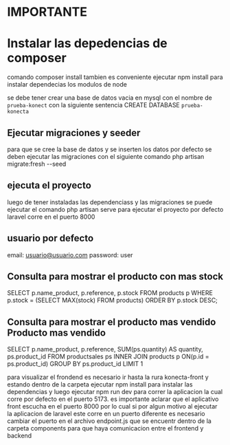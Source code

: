 # IMPORTANTE

# Instalar las depedencias de composer
comando
composer install
tambien es conveniente ejecutar npm install para instalar dependecias los modulos de node

se debe tener crear una base de datos vacia en mysql con el nombre de `prueba-konect`
con la siguiente sentencia
CREATE DATABASE `prueba-konecta`

## Ejecutar migraciones y seeder
para que se cree la base de datos y se inserten los datos por defecto se deben ejecutar las migraciones con el siguiente comando
 php artisan migrate:fresh --seed
 
 ## ejecuta el proyecto 
 luego de tener instaladas las dependenciass y las migraciones se puede ejecutar el comando 
 php artisan serve para ejecutar el proyecto por defecto laravel corre en el puerto 8000
 
## usuario por defecto
 email: usuario@usuario.com
 password: user


## Consulta para mostrar el producto con mas stock
SELECT p.name_product, p.reference, p.stock FROM products p
WHERE p.stock = (SELECT MAX(stock) FROM products)
ORDER BY p.stock DESC;

## Consulta para mostrar el producto mas vendido Producto mas vendido
SELECT p.name_product, p.reference, SUM(ps.quantity) AS quantity, ps.product_id FROM productsales ps
INNER JOIN products p ON(p.id = ps.product_id)
GROUP BY ps.product_id LIMIT 1

para visualizar el frondend es necesario ir hasta la rura konecta-front y estando dentro de la carpeta 
ejecutar npm install para instalar las dependencias y luego ejecutar npm run dev para correr la aplicacion 
la cual corre por defecto en el puerto 5173.
 es importante aclarar que el aplicativo front escucha en el puerto 8000 por lo cual si por algun motivo 
 al ejecutar la aplicacion de laravel este corre en un puerto diferente es necesario cambiar el puerto
 en el archivo endpoint.js que se encuentr dentro de la carpeta components para que haya comunicacion entre el frontend y backend




